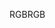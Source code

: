 <span data-ttu-id="487b7-101">RGB</span><span class="sxs-lookup"><span data-stu-id="487b7-101">RGB</span></span>
